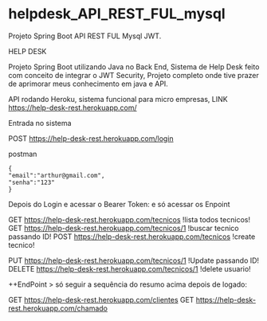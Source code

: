 # helpdesk_API_REST_FUL_mysql
Projeto Spring Boot API REST FUL Mysql  JWT.

HELP DESK 

Projeto Spring Boot utilizando Java no Back End, Sistema de Help Desk feito com conceito de integrar o JWT Security, Projeto completo onde tive 
prazer de aprimorar meus conhecimento em java e API.

API rodando Heroku, sistema funcional para micro empresas, LINK  https://help-desk-rest.herokuapp.com/

Entrada no sistema 

POST https://help-desk-rest.herokuapp.com/login

postman 

    {
    "email":"arthur@gmail.com",
    "senha":"123"
    }
    
Depois do Login e acessar o Bearer Token:
e só acessar os Enpoint

GET https://help-desk-rest.herokuapp.com/tecnicos    !lista todos tecnicos!
GET https://help-desk-rest.herokuapp.com/tecnicos/1  !buscar tecnico passando ID!
POST https://help-desk-rest.herokuapp.com/tecnicos   !create tecnico!

PUT https://help-desk-rest.herokuapp.com/tecnicos/1 !Update passando ID!
DELETE https://help-desk-rest.herokuapp.com/tecnicos/1 !delete usuario!

++EndPoint > só seguir a sequência do resumo acima depois de logado:

GET https://help-desk-rest.herokuapp.com/clientes
GET https://help-desk-rest.herokuapp.com/chamado





    
